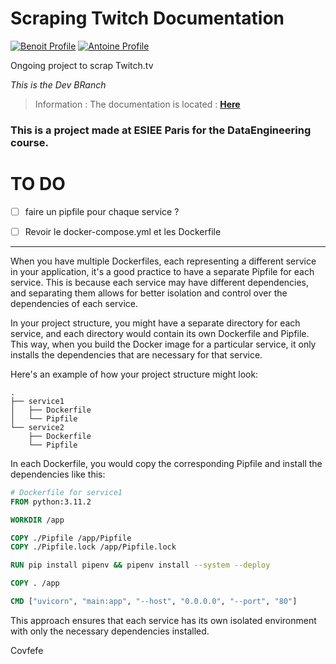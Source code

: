 # Scraping Twitch Documentation
[![Benoit Profile](https://img.shields.io/badge/Made%20with-Benoit%20Marchadier-brightgreen)](https://github.com/bebe0106)
[![Antoine Profile](https://img.shields.io/badge/Made%20with-Antoine%20Aubert-blue)](https://github.com/Aubert-Antoine)



Ongoing project to scrap Twitch.tv

*This is the Dev BRanch*

> Information :
The documentation is located : **[Here](htts://github.com/Scraping_Twitch)**

### This is a project made at **ESIEE Paris** for the **DataEngineering** course.

# TO DO 
- [ ] faire un pipfile pour chaque service ?
- [ ] Revoir le docker-compose.yml et les Dockerfile







---

When you have multiple Dockerfiles, each representing a different service in your application, it's a good practice to have a separate Pipfile for each service. This is because each service may have different dependencies, and separating them allows for better isolation and control over the dependencies of each service.

In your project structure, you might have a separate directory for each service, and each directory would contain its own Dockerfile and Pipfile. This way, when you build the Docker image for a particular service, it only installs the dependencies that are necessary for that service.

Here's an example of how your project structure might look:

```
.
├── service1
│   ├── Dockerfile
│   └── Pipfile
└── service2
    ├── Dockerfile
    └── Pipfile
```

In each Dockerfile, you would copy the corresponding Pipfile and install the dependencies like this:

```dockerfile
# Dockerfile for service1
FROM python:3.11.2

WORKDIR /app

COPY ./Pipfile /app/Pipfile
COPY ./Pipfile.lock /app/Pipfile.lock

RUN pip install pipenv && pipenv install --system --deploy

COPY . /app

CMD ["uvicorn", "main:app", "--host", "0.0.0.0", "--port", "80"]
```

This approach ensures that each service has its own isolated environment with only the necessary dependencies installed.

<p title="Covfefe" class="CoreText-sc-1txzju1-0 jkurzn InjectLayout-sc-1i43xsx-0 carousel-metadata--top-text fmrktE">Covfefe</p>
